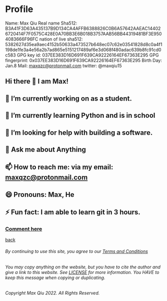 ﻿# Profile

Name: Max Qiu 
Real name Sha512: B3A41F3D63A435137B9D134CA4AFFB6388826C0B6A57642AAEAC144026720414F7F0575C428E0A70BB3E6B018B3757AAB56BB44319481BF3E9504083666F96FC
nation of live sha512: 5382627d35ea9aec4152b50633a473527b648ec07c62e03541828d8c0a4f1198de1fe3a4e56a2b7ad865e5151217489af6e3d068f480adac639b8fc91cd0c583
GPG key id: 037EE383D16D691F639CA92226164EF67363E295
GPG fingerprint: 0x037EE383D16D691F639CA92226164EF67363E295
Birth Day: Jan.8
Mail: maxqzc@protonmail.com
twitter: @maxqiu15

## Hi there 👋 I am Max!
## 🔭 I’m currently working on as a student.
## 🌱 I’m currently learning Python and is in school
## 🤔 I’m looking for help with building a software.
## 💬 Ask me about Anything
## 📫 How to reach me: via my email: maxqzc@protonmail.com 
## 😄 Pronouns: Max, He
## ⚡ Fun fact: I am able to learn git in 3 hours.

### **[Comment here](https://qqiumax.github.io/comment/)**
[back](https://qqiumax.github.io/home/)

###### By continuing to use this site, you agree to our [Terms and Conditions](https://qqiumax.github.io/terms/)

###### You may copy anything on the website, but you have to cite the author and give a link to this website. See [LICENSE](https://qqiumax.github.io/LICENSE) for more information. You HAVE to keep this message when copying or duplicating.

###### Copyright Max Qiu 2022. All Rights Reserved.